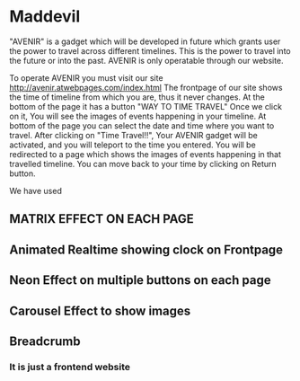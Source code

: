# Maddevil
"AVENIR" is a gadget which will be developed in future which grants user the power to travel across different timelines. This is the power to travel into the future or into the past.
AVENIR is only operatable through our website.

To operate AVENIR you must visit our site http://avenir.atwebpages.com/index.html
The frontpage of our site shows the time of timeline from which you are, thus it never changes.
At the bottom of the page it has a button "WAY TO TIME TRAVEL"
Once we click on it, You will see the images of events happening in your timeline.
At bottom of the page you can select the date and time where you want to travel.
After clicking on "Time Travel!!", Your AVENIR gadget will be activated, and you will teleport to the time you entered.
You will be redirected to a page which shows the images of events happening in that travelled timeline.
You can move back to your time by clicking on Return button.


We have used  
## MATRIX EFFECT ON EACH PAGE
## Animated Realtime showing clock on Frontpage
## Neon Effect on multiple buttons on each page
## Carousel Effect to show images 
## Breadcrumb


### It is just a frontend website
